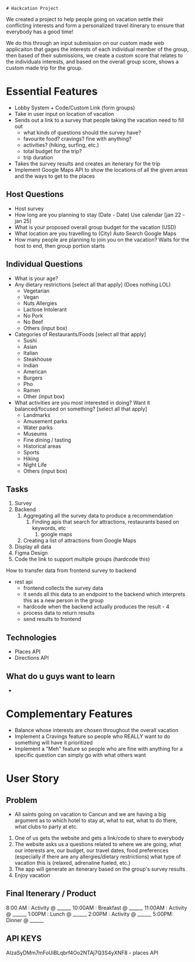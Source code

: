     # Hackcation Project

We created a project to help people going on vacation settle their conflicting interests and form a personalized travel itinerary to ensure that everybody has a good time!

We do this through an input submission on our custom made web applicaiton that gages the interests of each individual member of the group, then based of their submissions, we create a custom score that relates to the individuals interests, and based on the overall group score, shows a custom made trip for the group.

# Essential Features
- Lobby System + Code/Custom Link (form groups)
- Take in user input on location of vacation 
- Sends out a link to a survey that people taking the vacation need to fill out 
    - what kinds of questions should the survey have?
    - favourite food? cravings? fine with anything?
    - activities? (hiking, surfing, etc.)
    - total budget for the trip? 
    - trip duration
- Takes the survey results and creates an itenerary for the trip
- Implement Google Maps API to show the locations of all the given areas and the ways to get to the places

## Host Questions
- Host survey
- How long are you planning to stay (Date - Date) Use calendar [jan 22 - jan 25]
- What is your proposed overall group budget for the vacation (USD)
- What location are you travelling to (City) Auto Search Google Maps
- How many people are planning to join you on the vacation?
Waits for the host to end, then group portion starts


## Individual Questions
- What is your age?
- Any dietary restrictions [select all that apply] (Does nothing LOL)
    - Vegetarian
    - Vegan
    - Nuts Allergies
    - Lactose Intolerant 
    - No Pork
    - No Beef
    - Others (input box)
- Categories of Restaurants/Foods [select all that apply]
    - Sushi 
    - Asian
    - Italian 
    - Steakhouse  
    - Indian
    - American
    - Burgers
    - Pho
    - Ramen
    - Other (input box)
- What activities are you most interested in doing? Want it balanced/focused on something? [select all that apply]
    - Landmarks
    - Amusement parks
    - Water parks
    - Museums
    - Fine dining / tasting
    - Historical areas
    - Sports
    - Hiking
    - Night Life
    - Others (input box)

## Tasks

1. Survey
2. Backend
   1. Aggregating all the survey data to produce a recommendation
      1. Finding apis that search for attractions, restaurants based on keywords, etc
         1. google maps
   2. Creating a list of attractions from Google Maps
3. Display all data
4. Figma Design
5. Code the link to support multiple groups (hardcode this)

How to transfer data from frontend survey to backend
- rest api 
  - frontend collects the survey data
  - it sends all this data to an endpoint to the backend which interprets this as a new person in the group
  - hardcode when the backend actually produces the result - 4
  - process data to return results
  - send results to frontend



## Technologies
- Places API
- Directions API


## What do u guys want to learn
- 

# Complementary Features
- Balance whose interests are chosen throughout the overall vacation
- Implement a Cravings feature so people who REALLY want to do something will have it prioritized
- Implement a "Meh" feature so people who are fine with anything for a specific question can simply go with what others want

# User Story

## Problem
- All saints going on vacation to Cancun and we are having a big argument as to which hotel to stay at, what to eat, what to do there, what clubs to party at etc.

1. One of us gets the website and gets a link/code to share to everybody
2. The website asks us a questions related to where we are going, what our interests are, our budget, our travel dates, food preferences (especially if there are any allergies/dietary restrictions) what type of vacation this is 
(relaxed, adrenaline fueled, etc.)    
3. The app will generate an itenerary based on the group's survey results
4. Enjoy vacation 


## Final Itenerary / Product 
8:00 AM : Activity    @ ______
10:00AM : Breakfast   @ ______
11:00AM : Activity    @ ______
1:00PM : Lunch        @ ______
2:00PM : Activity     @ ______
5:00PM: Dinner        @ ______






## API KEYS 
AIzaSyDMm7mFoUiBLqbrf4Oo2NTAj7Q3S4yXNF8 - places API 